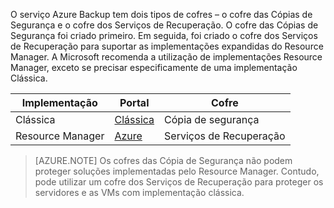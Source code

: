 O serviço Azure Backup tem dois tipos de cofres – o cofre das Cópias de Segurança e o cofre dos Serviços de Recuperação. O cofre das Cópias de Segurança foi criado primeiro. Em seguida, foi criado o cofre dos Serviços de Recuperação para suportar as implementações expandidas do Resource Manager. A Microsoft recomenda a utilização de implementações Resource Manager, exceto se precisar especificamente de uma implementação Clássica.

| **Implementação** | **Portal** | **Cofre** |
|-----------|------|-----|
|Clássica|[Clássica](https://manage.windowsazure.com)|Cópia de segurança|
|Resource Manager|[Azure](https://portal.azure.com)|Serviços de Recuperação|

> [AZURE.NOTE] Os cofres das Cópia de Segurança não podem proteger soluções implementadas pelo Resource Manager. Contudo, pode utilizar um cofre dos Serviços de Recuperação para proteger os servidores e as VMs com implementação clássica.  


<!--HONumber=Sep16_HO3-->


